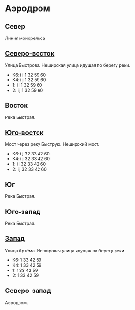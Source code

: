 # Аэродром

## Север

Линия монорельса

## [Северо-восток](./11490030.md)

Улица Быстрова.
Неширокая улица идущая по берегу реки.

* K6:   i   j
        1   32  59  60
* K4:   i   j
        1   32  59  60
* 1:    i   j
        1   32  59  60
* 2:    i   j
        1   32  59  60

## Восток

Река Быстрая.

## [Юго-восток](./490170.md)

Мост через реку Быструю.
Неширокий мост.

* K6:   i   j
        32  33  42  60
* K4:   i   j
        32  33  42  60
* 1:    i   j
        32  33  42  60
* 2:    i   j
        32  33  42  60

## Юг

Река Быстрая.

## Юго-запад

Река Быстрая.

## [Запад](./450150.md)

Улица Артёма.
Неширокая улица идущая по берегу реки.

* K6:   1   33  42  59
* K4:   1   33  42  59
* 1:    1   33  42  59
* 2:    1   33  42  59

## Северо-запад

Аэродром.
